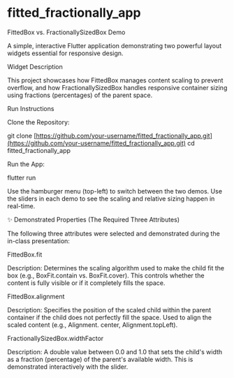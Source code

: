 # fitted_fractionally_app

FittedBox vs. FractionallySizedBox Demo

A simple, interactive Flutter application demonstrating two powerful layout widgets essential for responsive design.

 Widget Description

This project showcases how FittedBox manages content scaling to prevent overflow, and how FractionallySizedBox handles responsive container sizing using fractions (percentages) of the parent space.

 Run Instructions

Clone the Repository:

git clone [https://github.com/your-username/fitted_fractionally_app.git](https://github.com/your-username/fitted_fractionally_app.git)
cd fitted_fractionally_app


Run the App:

flutter run


Use the hamburger menu (top-left) to switch between the two demos. Use the sliders in each demo to see the scaling and relative sizing happen in real-time.

✨ Demonstrated Properties (The Required Three Attributes)

The following three attributes were selected and demonstrated during the in-class presentation:

FittedBox.fit

Description: Determines the scaling algorithm used to make the child fit the box (e.g., BoxFit.contain vs. BoxFit.cover). This controls whether the content is fully visible or if it completely fills the space.

FittedBox.alignment

Description: Specifies the position of the scaled child within the parent container if the child does not perfectly fill the space. Used to align the scaled content (e.g., Alignment. center, Alignment.topLeft).

FractionallySizedBox.widthFactor

Description: A double value between 0.0 and 1.0 that sets the child's width as a fraction (percentage) of the parent's available width. This is demonstrated interactively with the slider.

